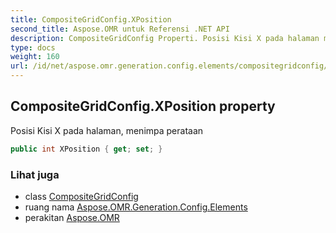 ```yaml
---
title: CompositeGridConfig.XPosition
second_title: Aspose.OMR untuk Referensi .NET API
description: CompositeGridConfig Properti. Posisi Kisi X pada halaman menimpa perataan
type: docs
weight: 160
url: /id/net/aspose.omr.generation.config.elements/compositegridconfig/xposition/
---
```

## CompositeGridConfig.XPosition property

Posisi Kisi X pada halaman, menimpa perataan

```csharp
public int XPosition { get; set; }
```

### Lihat juga

* class [CompositeGridConfig](../)
* ruang nama [Aspose.OMR.Generation.Config.Elements](../../compositegridconfig/)
* perakitan [Aspose.OMR](../../../)


